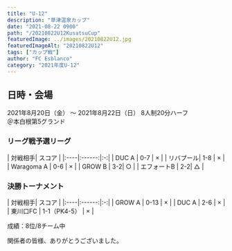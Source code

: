 ```yaml
---
title: "U-12"
description: "草津温泉カップ"
date: "2021-08-22 0900"
path: "/20210822U12KusatsuCup"
featuredImage: ../images/20210822U12.jpg
featuredImageAlt: "20210822U12"
tags: ["カップ戦"]
author: "FC Esblanco"
category: "2021年度U-12"
---
```


## 日時・会場

2021年8月20日（金） 〜 2021年8月22日（日）
8人制20分ハーフ  
＠本白根第5グランド

### リーグ戦予選リーグ

| 対戦相手| スコア |
|:----|:------:|:-:|
| DUC A | 0-7 | × |
| リバプール| 1-8 | × |
| Waragoma A | 0-6 | × |
| GROW B | 3-2| ○ |
| エフォートB | 2-2| △ |


### 決勝トーナメント

| 対戦相手| スコア |
|:----|:------:|:-:|
| GROW A | 0-13 | × |
| DUC A | 2-6 | × |
| 東川口FC | 1-1（PK4-5） | × |

成績：8位/8チーム中  

<script src="https://adm.shinobi.jp/s/f9835040bccb6582c56df68b8f5ecca7"></script>

関係者の皆様、ありがとうございました。
